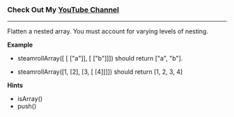 ### Check Out My [YouTube Channel](https://learn.freecodecamp.org/javascript-algorithms-and-data-structures/intermediate-algorithm-scripting/steamroller)

---

Flatten a nested array. You must account for varying levels of nesting.

**Example**

- steamrollArray([ [ ["a"]], [ ["b"]]]) should return ["a", "b"].

- steamrollArray([1, [2], [3, [ [4]]]]) should return [1, 2, 3, 4]

**Hints**

- isArray()
- push()
